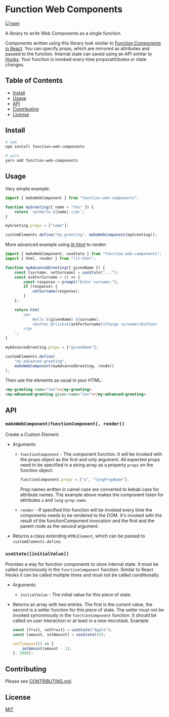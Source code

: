 # Function Web Components

[![npm](https://img.shields.io/npm/v/function-web-components.svg)](https://www.npmjs.com/package/function-web-components)

A library to write Web Components as a single function.

Components written using this library look similar to [Function Components in React](https://reactjs.org/docs/components-and-props.html#function-and-class-components). You can specify props, which are mirrored as attributes and passed to the function. Internal state can saved using an API similar to [Hooks](https://reactjs.org/docs/hooks-intro.html). Your function is invoked every time props/attributes or state changes.

## Table of Contents

-   [Install](#install)
-   [Usage](#usage)
-   [API](#api)
-   [Contributing](#contributing)
-   [License](#license)

## Install

```sh
# npm
npm install function-web-components

# yarn
yarn add function-web-components
```

## Usage

Very simple example:

```js
import { makeWebComponent } from "function-web-components";

function myGreeting({ name = "You" }) {
    return `<p>Hello ${name}.</p>`;
}

myGreeting.props = ["name"];

customElements.define("my-greeting", makeWebComponent(myGreeting));
```

More advanced example using [lit-html](https://github.com/Polymer/lit-html) to render:

```js
import { makeWebComponent, useState } from "function-web-components";
import { html, render } from "lit-html";

function myAdvancedGreeting({ givenName }) {
    const [surname, setSurname] = useState("...");
    const askForSurname = () => {
        const response = prompt("Enter surname:");
        if (response) {
            setSurname(response);
        }
    };

    return html`
        <p>
            Hello ${givenName} ${surname}.
            <button @click=${askForSurname}>Change surname</button>
        </p>
    `;
}

myAdvancedGreeting.props = ["givenName"];

customElements.define(
    "my-advanced-greeting",
    makeWebComponent(myAdvancedGreeting, render)
);
```

Then use the elements as usual in your HTML:

```html
<my-greeting name="Jan"></my-greeting>
<my-advanced-greeting given-name="Jan"></my-advanced-greeting>
```

## API

### `makeWebComponent(functionComponent[, render])`

Create a Custom Element.

-   Arguments

    -   `functionComponent` - The component function. It will be invoked with the props object as the first and only argument. All expected props need to be specified in a string array as a property `props` on the function object:

        ```js
        functionComponent.props = ["a", "longPropName"];
        ```

        Prop names written in camel case are converted to kebab case for attribute names. The example above makes the component listen for attributes `a` and `long-prop-name`.

    -   `render` - If specified this function will be invoked every time the components needs to be rendered to the DOM. It's invoked with the result of the functionComponent invocation and the first and the parent node as the second argument.

-   Returns a class extending `HTMLElement`, which can be passed to `customElements.define`.

### `useState([initialValue])`

Provides a way for function components to store internal state. It must be called syncronously in the `functionComponent` function. Similar to React Hooks it can be called multiple times and must not be called conditionally.

-   Arguments

    -   `initialValue` - The initial value for this piece of state.

-   Returns an array with two entries. The first is the current value, the second is a setter function for this piece of state. The setter must not be invoked syncronously in the `functionComponent` function. It should be called on user interaction or at least in a new microtask. Example:

    ```js
    const [fruit, setFruit] = useState("Apple");
    const [amount, setAmount] = useState(42);

    setTimeout(() => {
        setAmount(amount - 1);
    }, 5000);
    ```

## Contributing

Please see [CONTRIBUTING.md](CONTRIBUTING.md).

## License

[MIT](LICENSE)
